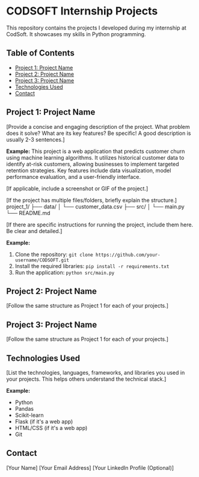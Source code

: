 # CODSOFT Internship Projects

This repository contains the projects I developed during my internship at CodSoft.  It showcases my skills in Python programming.

## Table of Contents

* [Project 1: Project Name](#project-1-project-name)
* [Project 2: Project Name](#project-2-project-name)
* [Project 3: Project Name](#project-3-project-name)
* [Technologies Used](#technologies-used)
* [Contact](#contact)

## Project 1: Project Name

[Provide a concise and engaging description of the project. What problem does it solve? What are its key features?  Be specific!  A good description is usually 2-3 sentences.]

**Example:** This project is a web application that predicts customer churn using machine learning algorithms. It utilizes historical customer data to identify at-risk customers, allowing businesses to implement targeted retention strategies.  Key features include data visualization, model performance evaluation, and a user-friendly interface.

[If applicable, include a screenshot or GIF of the project.]

[If the project has multiple files/folders, briefly explain the structure.]
project_1/
├── data/
│   └── customer_data.csv
├── src/
│   └── main.py
└── README.md

[If there are specific instructions for running the project, include them here.  Be clear and detailed.]

**Example:**

1. Clone the repository: `git clone https://github.com/your-username/CODSOFT.git`
2. Install the required libraries: `pip install -r requirements.txt`
3. Run the application: `python src/main.py`

## Project 2: Project Name

[Follow the same structure as Project 1 for each of your projects.]

## Project 3: Project Name

[Follow the same structure as Project 1 for each of your projects.]

## Technologies Used

[List the technologies, languages, frameworks, and libraries you used in your projects.  This helps others understand the technical stack.]

**Example:**

* Python
* Pandas
* Scikit-learn
* Flask (if it's a web app)
* HTML/CSS (if it's a web app)
* Git

## Contact

[Your Name]
[Your Email Address]
[Your LinkedIn Profile (Optional)]
